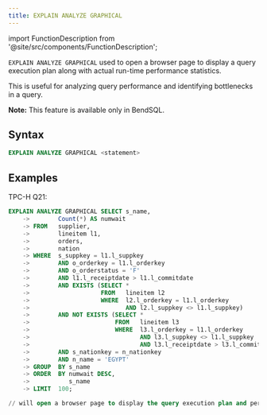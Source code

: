 ```yaml
---
title: EXPLAIN ANALYZE GRAPHICAL
---
```


import FunctionDescription from '@site/src/components/FunctionDescription';

<FunctionDescription description="Introduced: v1.2.647"/>

`EXPLAIN ANALYZE GRAPHICAL` used to open a browser page to display a query execution plan along with actual run-time performance statistics.

This is useful for analyzing query performance and identifying bottlenecks in a query.

**Note:** This feature is available only in BendSQL.

## Syntax

```sql
EXPLAIN ANALYZE GRAPHICAL <statement>
```

## Examples

TPC-H Q21:

```sql
EXPLAIN ANALYZE GRAPHICAL SELECT s_name,
    ->        Count(*) AS numwait
    -> FROM   supplier,
    ->        lineitem l1,
    ->        orders,
    ->        nation
    -> WHERE  s_suppkey = l1.l_suppkey
    ->        AND o_orderkey = l1.l_orderkey
    ->        AND o_orderstatus = 'F'
    ->        AND l1.l_receiptdate > l1.l_commitdate
    ->        AND EXISTS (SELECT *
    ->                    FROM   lineitem l2
    ->                    WHERE  l2.l_orderkey = l1.l_orderkey
    ->                           AND l2.l_suppkey <> l1.l_suppkey)
    ->        AND NOT EXISTS (SELECT *
    ->                        FROM   lineitem l3
    ->                        WHERE  l3.l_orderkey = l1.l_orderkey
    ->                               AND l3.l_suppkey <> l1.l_suppkey
    ->                               AND l3.l_receiptdate > l3.l_commitdate)
    ->        AND s_nationkey = n_nationkey
    ->        AND n_name = 'EGYPT'
    -> GROUP  BY s_name
    -> ORDER  BY numwait DESC,
    ->           s_name
    -> LIMIT  100;

// will open a browser page to display the query execution plan and performance statistics.
```
